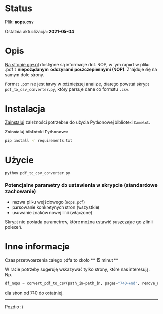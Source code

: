 # Status
Plik: **nops.csv**

Ostatnia aktualizacja: **2021-05-04**

# Opis

[Na stronie gov.pl](https://www.gov.pl/web/szczepimysie/niepozadane-odczyny-poszczepienne) dostępne są informacje dot. NOP, w tym raport w pliku .pdf z **niepożądanymi odczynami poszczepiennymi (NOP)**. Znajduje się na samym dole strony.

Format `.pdf` nie jest łatwy w późniejszej analizie, dlatego powstał skrypt `pdf_to_csv_converter.py`, który parsuje dane do formatu `.csv`. 


# Instalacja

[Zainstaluj](https://camelot-py.readthedocs.io/en/master/user/install-deps.html#install-deps) zaleźności potrzebne do użycia Pythonowej biblioteki `Camelot`.

Zainstaluj biblioteki Pythonowe:
```bash
pip install -r requirements.txt
```

# Użycie

```bash
python pdf_to_csv_converter.py
```

### Potencjalne parametry do ustawienia w skrypcie (standardowe zachowanie)
* nazwa pliku wejściowego (`nops.pdf`)
* parsowanie konkretynych stron (wszystkie)
* usuwanie znaków nowej linii (włączone)

Skrypt nie posiada parametrow, które można ustawić puszczajac go z linii poleceń.

# Inne informacje
Czas przetwoarzenia całego pdfa to około ** 15 minut **

W razie potrzeby sugeruję wskazywać tylko strony, które nas interesują. Np.
```python
df_nops = convert_pdf_to_csv(path_in=path_in, pages="740-end", remove_new_lines=True) 
```
dla stron od 740 do ostatniej.

---
Pozdro :)
